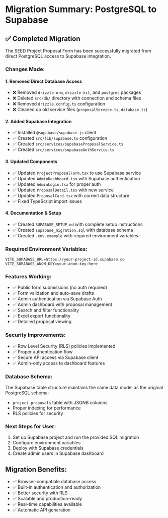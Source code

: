 # Migration Summary: PostgreSQL to Supabase

## ✅ Completed Migration

The SEED Project Proposal Form has been successfully migrated from direct PostgreSQL access to Supabase integration.

### Changes Made:

#### 1. **Removed Direct Database Access**
- ❌ Removed `drizzle-orm`, `drizzle-kit`, and `postgres` packages
- ❌ Deleted `src/db/` directory with connection and schema files
- ❌ Removed `drizzle.config.ts` configuration
- ❌ Cleaned up old service files (`proposalService.ts`, `database.ts`)

#### 2. **Added Supabase Integration** 
- ✅ Installed `@supabase/supabase-js` client
- ✅ Created `src/lib/supabase.ts` configuration
- ✅ Created `src/services/supabaseProposalService.ts`
- ✅ Created `src/services/supabaseAuthService.ts`

#### 3. **Updated Components**
- ✅ Updated `ProjectProposalForm.tsx` to use Supabase service
- ✅ Updated `AdminDashboard.tsx` with Supabase authentication
- ✅ Updated `AdminLogin.tsx` for proper auth
- ✅ Updated `ProposalDetail.tsx` with new service
- ✅ Updated `ProposalCard.tsx` with correct data structure
- ✅ Fixed TypeScript import issues

#### 4. **Documentation & Setup**
- ✅ Created `SUPABASE_SETUP.md` with complete setup instructions
- ✅ Created `supabase_migration.sql` with database schema
- ✅ Created `.env.example` with required environment variables

### Required Environment Variables:
```env
VITE_SUPABASE_URL=https://your-project-id.supabase.co
VITE_SUPABASE_ANON_KEY=your-anon-key-here
```

### Features Working:
- ✅ Public form submissions (no auth required)
- ✅ Form validation and auto-save drafts
- ✅ Admin authentication via Supabase Auth
- ✅ Admin dashboard with proposal management
- ✅ Search and filter functionality
- ✅ Excel export functionality
- ✅ Detailed proposal viewing

### Security Improvements:
- ✅ Row Level Security (RLS) policies implemented
- ✅ Proper authentication flow
- ✅ Secure API access via Supabase client
- ✅ Admin-only access to dashboard features

### Database Schema:
The Supabase table structure maintains the same data model as the original PostgreSQL schema:
- `project_proposals` table with JSONB columns
- Proper indexing for performance
- RLS policies for security

### Next Steps for User:
1. Set up Supabase project and run the provided SQL migration
2. Configure environment variables
3. Deploy with Supabase credentials
4. Create admin users in Supabase dashboard

## Migration Benefits:
- ✅ Browser-compatible database access
- ✅ Built-in authentication and authorization
- ✅ Better security with RLS
- ✅ Scalable and production-ready
- ✅ Real-time capabilities available
- ✅ Automatic API generation